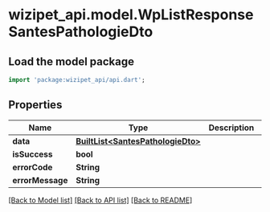 # wizipet_api.model.WpListResponseSantesPathologieDto

## Load the model package
```dart
import 'package:wizipet_api/api.dart';
```

## Properties
Name | Type | Description | Notes
------------ | ------------- | ------------- | -------------
**data** | [**BuiltList&lt;SantesPathologieDto&gt;**](SantesPathologieDto.md) |  | [optional] 
**isSuccess** | **bool** |  | [optional] 
**errorCode** | **String** |  | [optional] 
**errorMessage** | **String** |  | [optional] 

[[Back to Model list]](../README.md#documentation-for-models) [[Back to API list]](../README.md#documentation-for-api-endpoints) [[Back to README]](../README.md)



